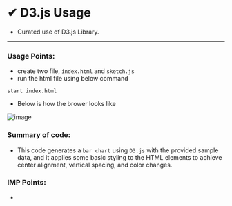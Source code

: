 # ✔ D3.js Usage
- Curated use of D3.js Library.

****

### Usage Points:
- create two file, `index.html` and `sketch.js`
- run the html file using below command
```
start index.html
```
- Below is how the brower looks like 

![image](https://github.com/akash-rajak/JavaScript-Usage/assets/57003737/6eeb52b6-a494-44f7-947d-e33f74ab2902)

### Summary of code:
- This code generates a `bar chart` using `D3.js` with the provided sample data, and it applies some basic styling to the HTML elements to achieve center alignment, vertical spacing, and color changes.

### IMP Points:
- 
